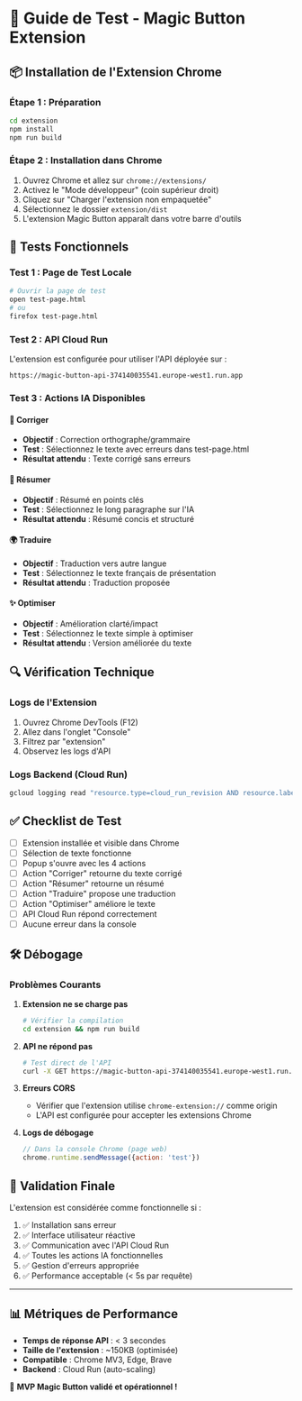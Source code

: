 # 🚀 Guide de Test - Magic Button Extension

## 📦 Installation de l'Extension Chrome

### Étape 1 : Préparation
```bash
cd extension
npm install
npm run build
```

### Étape 2 : Installation dans Chrome
1. Ouvrez Chrome et allez sur `chrome://extensions/`
2. Activez le "Mode développeur" (coin supérieur droit)
3. Cliquez sur "Charger l'extension non empaquetée"
4. Sélectionnez le dossier `extension/dist`
5. L'extension Magic Button apparaît dans votre barre d'outils

## 🧪 Tests Fonctionnels

### Test 1 : Page de Test Locale
```bash
# Ouvrir la page de test
open test-page.html
# ou
firefox test-page.html
```

### Test 2 : API Cloud Run
L'extension est configurée pour utiliser l'API déployée sur :
```
https://magic-button-api-374140035541.europe-west1.run.app
```

### Test 3 : Actions IA Disponibles

#### 🔧 Corriger
- **Objectif** : Correction orthographe/grammaire
- **Test** : Sélectionnez le texte avec erreurs dans test-page.html
- **Résultat attendu** : Texte corrigé sans erreurs

#### 📝 Résumer  
- **Objectif** : Résumé en points clés
- **Test** : Sélectionnez le long paragraphe sur l'IA
- **Résultat attendu** : Résumé concis et structuré

#### 🌍 Traduire
- **Objectif** : Traduction vers autre langue
- **Test** : Sélectionnez le texte français de présentation
- **Résultat attendu** : Traduction proposée

#### ✨ Optimiser
- **Objectif** : Amélioration clarté/impact
- **Test** : Sélectionnez le texte simple à optimiser
- **Résultat attendu** : Version améliorée du texte

## 🔍 Vérification Technique

### Logs de l'Extension
1. Ouvrez Chrome DevTools (F12)
2. Allez dans l'onglet "Console"
3. Filtrez par "extension"
4. Observez les logs d'API

### Logs Backend (Cloud Run)
```bash
gcloud logging read "resource.type=cloud_run_revision AND resource.labels.service_name=magic-button-api" --limit=20 --format="value(timestamp,severity,textPayload)"
```

## ✅ Checklist de Test

- [ ] Extension installée et visible dans Chrome
- [ ] Sélection de texte fonctionne
- [ ] Popup s'ouvre avec les 4 actions
- [ ] Action "Corriger" retourne du texte corrigé
- [ ] Action "Résumer" retourne un résumé
- [ ] Action "Traduire" propose une traduction
- [ ] Action "Optimiser" améliore le texte
- [ ] API Cloud Run répond correctement
- [ ] Aucune erreur dans la console

## 🛠️ Débogage

### Problèmes Courants

1. **Extension ne se charge pas**
   ```bash
   # Vérifier la compilation
   cd extension && npm run build
   ```

2. **API ne répond pas**
   ```bash
   # Test direct de l'API
   curl -X GET https://magic-button-api-374140035541.europe-west1.run.app/health
   ```

3. **Erreurs CORS**
   - Vérifier que l'extension utilise `chrome-extension://` comme origin
   - L'API est configurée pour accepter les extensions Chrome

4. **Logs de débogage**
   ```javascript
   // Dans la console Chrome (page web)
   chrome.runtime.sendMessage({action: 'test'})
   ```

## 🎯 Validation Finale

L'extension est considérée comme fonctionnelle si :

1. ✅ Installation sans erreur
2. ✅ Interface utilisateur réactive 
3. ✅ Communication avec l'API Cloud Run
4. ✅ Toutes les actions IA fonctionnelles
5. ✅ Gestion d'erreurs appropriée
6. ✅ Performance acceptable (< 5s par requête)

---

## 📊 Métriques de Performance

- **Temps de réponse API** : < 3 secondes
- **Taille de l'extension** : ~150KB (optimisée)
- **Compatible** : Chrome MV3, Edge, Brave
- **Backend** : Cloud Run (auto-scaling)

🎉 **MVP Magic Button validé et opérationnel !**